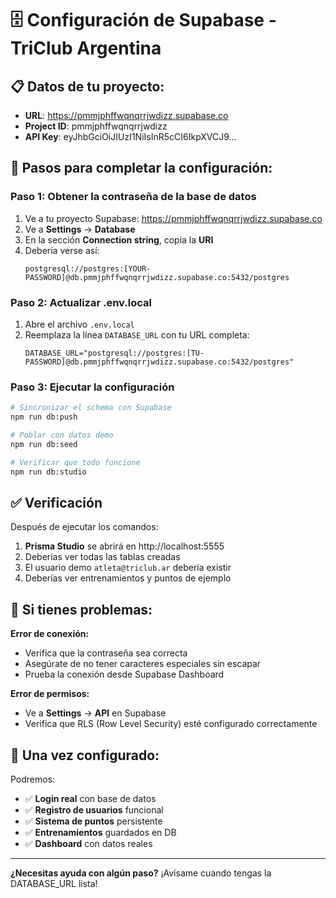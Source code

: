 # 🗄️ Configuración de Supabase - TriClub Argentina

## 📋 **Datos de tu proyecto:**
- **URL**: https://pmmjphffwqnqrrjwdizz.supabase.co
- **Project ID**: pmmjphffwqnqrrjwdizz
- **API Key**: eyJhbGciOiJIUzI1NiIsInR5cCI6IkpXVCJ9...

## 🔧 **Pasos para completar la configuración:**

### **Paso 1: Obtener la contraseña de la base de datos**
1. Ve a tu proyecto Supabase: https://pmmjphffwqnqrrjwdizz.supabase.co
2. Ve a **Settings** → **Database**
3. En la sección **Connection string**, copia la **URI**
4. Debería verse así:
   ```
   postgresql://postgres:[YOUR-PASSWORD]@db.pmmjphffwqnqrrjwdizz.supabase.co:5432/postgres
   ```

### **Paso 2: Actualizar .env.local**
1. Abre el archivo `.env.local`
2. Reemplaza la línea `DATABASE_URL` con tu URL completa:
   ```
   DATABASE_URL="postgresql://postgres:[TU-PASSWORD]@db.pmmjphffwqnqrrjwdizz.supabase.co:5432/postgres"
   ```

### **Paso 3: Ejecutar la configuración**
```bash
# Sincronizar el schema con Supabase
npm run db:push

# Poblar con datos demo
npm run db:seed

# Verificar que todo funcione
npm run db:studio
```

## ✅ **Verificación**

Después de ejecutar los comandos:

1. **Prisma Studio** se abrirá en http://localhost:5555
2. Deberías ver todas las tablas creadas
3. El usuario demo `atleta@triclub.ar` debería existir
4. Deberías ver entrenamientos y puntos de ejemplo

## 🚨 **Si tienes problemas:**

**Error de conexión:**
- Verifica que la contraseña sea correcta
- Asegúrate de no tener caracteres especiales sin escapar
- Prueba la conexión desde Supabase Dashboard

**Error de permisos:**
- Ve a **Settings** → **API** en Supabase
- Verifica que RLS (Row Level Security) esté configurado correctamente

## 🎯 **Una vez configurado:**

Podremos:
- ✅ **Login real** con base de datos
- ✅ **Registro de usuarios** funcional
- ✅ **Sistema de puntos** persistente
- ✅ **Entrenamientos** guardados en DB
- ✅ **Dashboard** con datos reales

---

**¿Necesitas ayuda con algún paso?** ¡Avísame cuando tengas la DATABASE_URL lista!